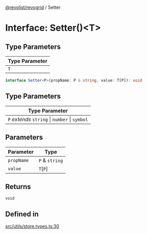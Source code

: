 [@revolist/revogrid](README.md) / Setter

# Interface: Setter()\<T\>

## Type Parameters

| Type Parameter |
| ------ |
| `T` |

```ts
interface Setter<P>(propName: P & string, value: T[P]): void
```

## Type Parameters

| Type Parameter |
| ------ |
| `P` *extends* `string` \| `number` \| `symbol` |

## Parameters

| Parameter | Type |
| ------ | ------ |
| `propName` | `P` & `string` |
| `value` | `T`\[`P`\] |

## Returns

`void`

## Defined in

[src/utils/store.types.ts:30](https://github.com/revolist/revogrid/blob/834ef2bcc7d11d36bb9e66716a7f07087a633494/src/utils/store.types.ts#L30)

